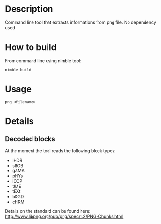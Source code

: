 # Description
Command line tool that extracts informations from png file. No dependency used

# How to build
From command line using nimble tool:
```shell
nimble build
```

# Usage

```shell
png <filename>
```

# Details
## Decoded blocks
At the moment the tool reads the following block types:

- IHDR
- sRGB
- gAMA
- pHYs
- iCCP
- tIME
- tEXt
- bKGD
- cHRM

Details on the standard can be found here: http://www.libpng.org/pub/png/spec/1.2/PNG-Chunks.html